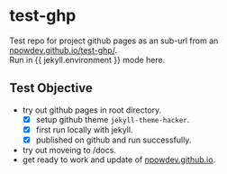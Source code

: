 # test-ghp
Test repo for project github pages as an sub-url from an [npowdev.github.io/test-ghp/](npowdev.github.io/test-ghp/). <br />
Run in {{ jekyll.environment }} mode here.

## Test Objective
- try out github pages in root directory.
  - [x] setup github theme ``jekyll-theme-hacker``.
  - [x] first run locally with jekyll.
  - [x] published on github and run successfully.
- try out moveing to /docs.
- get ready to work and update of [npowdev.github.io](npowdev.github.io).
